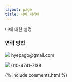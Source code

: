 ```yaml
---
layout: page
title: 나에 대하여
---
```


나에 대한 설명

<p>

<!-- 
<h2> 我们的博客 </h2>  

<p>

是的，这个博客是我们大家的，目前已经有很大一部分人在使用我的博客模板了，我也很高兴大家使用我的模板。

<p>

如果你想搭建一个跟我一样的博客，可以看我的 
<a href="/2016/10/jekyll_tutorials1/"> Jekyll 搭建个人博客 </a>
教程

<p>

有关于博客主题的建议和意见都可以提给我，让我们一起来打造一个精美的主题吧~ 

<p> 

博客源码在 <a target="_blank" href='https://github.com/leopardpan/leopardpan.github.io/'>Github</a> 上，你的 Star 是我更新的动力，谢谢~

<p> 

<p> 

<p> 
-->

<h3> 연락 방법 </h3>  

<p> 
<img src="../images/mail.png" class="icon" /> 
<span>hyepago@gmail.com</span>
<p>
<img src="../images/phone.png" class="icon" /> 
<span>010-4741-7138</span>
<!--
<p> 
 qq: 1499065178 -->
<p> 


{% include comments.html %}

